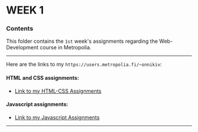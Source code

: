 # WEEK 1
### Contents
This folder contains the `1st` week's assignments regarding the Web-Development course in Metropolia.

---
Here are the links to my ``https://users.metropolia.fi/~onnikiv``:
#### HTML and CSS assignments:
* [Link to my HTML-CSS Assignments](https://users.metropolia.fi/~onnikiv/Web-Sovelluskehitys/WEEK1/HTML-CSS-assignments/)

#### Javascript assignments:
*  [Link to my Javascript Assignments](https://users.metropolia.fi/~onnikiv/Web-Sovelluskehitys/WEEK1/JS-assignments/)
---
